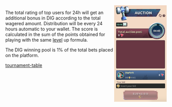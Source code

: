 <img align="right" height="300" src="../_media/auction-screen.png">

The total rating of top users for 24h will get an additional bonus in DIG according to the total wagered amount. Distribution will be every 24 hours automatic to your wallet. The score is calculated in the sum of the points obtained for playing with the same [level](./levels.md "levels") up  formula.
 
The DIG winning pool is 1% of the total bets placed on the platform.

[tournament-table](../_data/tournament-table.md ':include')

